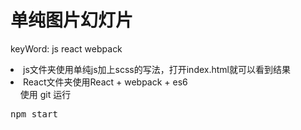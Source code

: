 # 单纯图片幻灯片
keyWord: js react webpack
<br/>
<li>js文件夹使用单纯js加上scss的写法，打开index.html就可以看到结果
  <br/>
<li>React文件夹使用React + webpack + es6 <br/>
&nbsp;&nbsp;&nbsp;&nbsp;使用 git 运行 <pre>npm start</pre>

